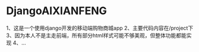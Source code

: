 #   DjangoAIXIANFENG
1、这是一个使用django开发的移动端购物商城app
2、主要代码内容在/project下
3、因为本人不是主走前端，所有部分html样式可能不够美观，但整体功能都能实现
4、...